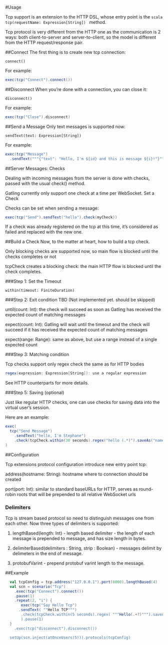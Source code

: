 #Usage

Tcp support is an extension to the HTTP DSL, whose entry point is the ```scala tcp(requestName: Expression[String]) ``` method.

Tcp protocol is very different from the HTTP one as the communication is 2 ways: both client-to-server and server-to-client,
so the model is different from the HTTP request/response pair.

##Connect
The first thing is to create new tcp connection:

    connect()
For example:
``` scala
exec(tcp("Connect").connect())
```

##Disconnect
When you’re done with a connection, you can close it:

    disconnect()
For example:
``` scala
exec(tcp("Close").disconnect)
```

##Send a Message
Only text messages is supported now:

    sendText(text: Expression[String])

For example:
```scala
exec(tcp("Message")
  .sendText("""{"text": "Hello, I'm ${id} and this is message ${i}!"}"""))
```

##Server Messages: Checks

Dealing with incoming messages from the server is done with checks, passed with the usual check() method.

Gatling currently only support one check at a time per WebSocket.
Set a Check

Checks can be set when sending a message:
``` scala
exec(tcp("Send").sendText("hello").check(myCheck))
```
If a check was already registered on the tcp at this time, it’s considered as failed and replaced with the new one.

##Build a Check
Now, to the matter at heart, how to build a tcp check.

Only blocking checks are supported now, so main flow is blocked until the checks completes or not

tcpCheck creates a blocking check: the main HTTP flow is blocked until the check completes.

###Step 1: Set the Timeout

    within(timeout: FiniteDuration)

###Step 2: Exit condition
TBD (Not implemented yet. should be skipped)

until(count: Int): the check will succeed as soon as Gatling has received the expected count of matching messages

expect(count: Int): Gatling will wait until the timeout and the check will succeed if it has received the expected count of matching messages

expect(range: Range): same as above, but use a range instead of a single expected count

###Step 3: Matching condition

Tcp checks support  only regex check the same as for HTTP bodies
```scala
regex(expression: Expression[String]): use a regular expression
```

See HTTP counterparts for more details.

###Step 5: Saving (optional)

Just like regular HTTP checks, one can use checks for saving data into the virtual user’s session.

Here are an example:

``` scala
exec(
  tcp("Send Message")
    .sendText("hello, I'm Stephane")
    .check(tcpCheck.within(30 seconds).regex("hello (.*)").saveAs("name"))
)
```

##Configuration

Tcp extensions protocol configuration introduce new entry point tcp:

address(hostname: String): hostname where to connection should be created

port(port: Int): similar to standard baseURLs for HTTP, serves as round-robin roots that will be prepended to all relative WebSocket urls

### Delimiters
Tcp is stream based protocol so need to distinguish messages one from each other.
Now three types of delimiters is supported:

1. lengthBased(length: Int) - length based delimiter - the length of each message is prepended to message, and has size length in bytes.

2. delimiterBased(delimiters : String, strip : Boolean) - messages delimit by delimeters in the end of message.

3. protobufVarint - prepend protobuf varint length to the message.

##Example

```scala
  val tcpConfig = tcp.address("127.0.0.1").port(6000).lengthBased(4)
  val scn = scenario("Tcp")
    .exec(tcp("Connect").connect())
    .pause(1)
    .repeat(2, "i") {
       exec(tcp("Say Hello Tcp")
      .sendText( ""Hello TCP""")
       .check(tcpCheck.within(5 seconds).regex( """Hello(.+?)""").saveAs("name"))
       ).pause(1)
  }
    .exec(tcp("disconnect").disconnect())

  setUp(scn.inject(atOnceUsers(5))).protocols(tcpConfig)
```
